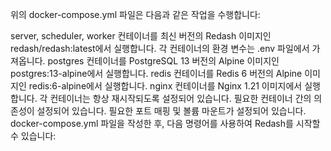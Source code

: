 위의 docker-compose.yml 파일은 다음과 같은 작업을 수행합니다:

server, scheduler, worker 컨테이너를 최신 버전의 Redash 이미지인 redash/redash:latest에서 실행합니다.
각 컨테이너의 환경 변수는 .env 파일에서 가져옵니다.
postgres 컨테이너를 PostgreSQL 13 버전의 Alpine 이미지인 postgres:13-alpine에서 실행합니다.
redis 컨테이너를 Redis 6 버전의 Alpine 이미지인 redis:6-alpine에서 실행합니다.
nginx 컨테이너를 Nginx 1.21 이미지에서 실행합니다.
각 컨테이너는 항상 재시작되도록 설정되어 있습니다.
필요한 컨테이너 간의 의존성이 설정되어 있습니다.
필요한 포트 매핑 및 볼륨 마운트가 설정되어 있습니다.
docker-compose.yml 파일을 작성한 후, 다음 명령어를 사용하여 Redash를 시작할 수 있습니다:
